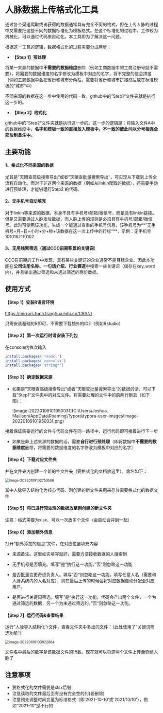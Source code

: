 # 人脉数据上传格式化工具

通过各个渠道爬取或者获得的数据通常具有完全不同的格式，但在上传人脉的过程中又需要把这些不同的数据标准化为模板格式。在这个标准化的过程中，工作较为机械化，可以通过代码来自动化。本工具即为了解决这一问题。

根据这一工具的逻辑，数据格式化的过程需要分成两步：

- **【Step 1】预处理**

将某一来源的数据中**不需要的数据维度**删除（例如工商数据中的工商注册号就不需要），将需要的数据维度的名字修改为模板中对应的名字，将不完整的信息拼接（例如工商数据中会把省份和城市分两栏，需要将省份和城市拼接然后放在标准模板的”城市“中）

不同来源的数据在这一步中使用的代码一致。github中的”Step1“文件夹就是执行这一步的。

- **【Step 2】格式化**

github中的”Step2“文件夹就是执行这一步的。这一步的逻辑是：将输入文件A中的数据维度中，**名字和模板一致的直接放入模板中，不一致的彼此间以分号相连全部放到备注中。**



## 主要功能

#### 1、格式化不同来源的数据

尤其是”天眼查高级搜索导出“或者”天眼查批量搜索导出“，可实现从下载到上传全流程自动化。而对于非这两个来源的数据（例如从linkin爬取的数据），还需要手动进行预处理，才能够运行Step2 的代码。

#### 2、无手机号自动填充

对于linkin等来源的数据，本身不具有手机号/邮箱/微信号，而是具有linkin链接。但是又需要通过人脉发放数据，而人脉上传的规则是必须具有手机号/邮箱/微信号。此时可使用该功能，生成一个能通过查重的手机号信息，该手机号为**”无手机号+月+日+小时+分+秒+该数据在这一次上传中的行标“**，示例：无手机号1010162110102

#### 3、无用线索筛选（通过CCC前期积累的关键词）

CCC在前期的工作中发现，具有某些关键词的企业通常不是目标企业。因此本功能在**公司注册名称、一句话介绍、行业赛道**中搜索一些关键词（储存在key_word内），并且输出通过筛选和未通过筛选的两份数据。



## 使用方式

#### 【Step 1】安装R语言环境

https://mirrors.tuna.tsinghua.edu.cn/CRAN/

只需安装基础的R即可，不需要下载额外的IDE（例如Rstudio）

#### 【Step 2】第一次运行时请安装下列包

在console内依次输入

```R
install.packages('readxl')
install.packages('openxlsx')
install.packages('stringr')
```

#### 【Step 3】确定数据来源

- 如果是”天眼查高级搜索导出“或者”天眼查批量搜索导出“的数据的话，可以下载”Step1“文件夹中的对应文件。将需要处理的文件中的前两行删去（如下图）：

  ![image-20220109101950031](C:\Users\Joshua. Mallison\AppData\Roaming\Typora\typora-user-images\image-20220109101950031.png)

接着保证需要运行的文件与代码文件在同一路径中，运行代码即可接着进行下一步

- 如果是非上述来源的数据的话，需要**自行进行预处理**（即将数据中**不需要的数据维度**删除，将需要的数据维度的名字修改为模板中对应的名字）

#### 【Step 4】下载对应文件夹

并在文件夹内创建一个新的空文件夹（要格式化的文档放这里），命名如下：

<img src="C:\Users\Joshua. Mallison\AppData\Roaming\Typora\typora-user-images\image-20220109102753566.png" alt="image-20220109102753566" style="zoom:80%;" />

其中人脉导入结构化为核心代码，刚创建的新文件夹用来存放需要格式化的数据文件

#### 【Step 5】将已进行预处理的数据放至刚创建的新文件夹

注意：格式需要为xlsx、可以一次放多个文件（会自动合并到一起）

#### 【Step 6】添加额外信息

打开”额外添加的信息“文件，在对应位置填充内容

- 来源备注。这里如实填写就好，需要方便接收数据的人搜索到

- 无手机号是否填充。填写”是“执行这一功能，”否“则忽略这一功能

- 是否批量变更奇绩负责人。填写”否“则忽略这一功能，填写任意人名（需要和人脉系统内的人名对应），则在最后上传的时候会将对应数据自动分配至对应用户。

- 是否进行关键词筛选。填写”是“执行这一功能，代码会产出两个文件，一个为通过筛选的数据，另一个为未通过筛选的。”否“则忽略这一功能。

#### 【Step 7】运行代码&查看结果

运行”人脉导入结构化“r文件，查看文件夹中多出的文件：（此处使用了”关键词筛选功能“）

<img src="C:\Users\Joshua. Mallison\AppData\Roaming\Typora\typora-user-images\image-20220109103922864.png" alt="image-20220109103922864" style="zoom:80%;" />

文件名中最后的数字是该数据文件的行数。现在就可以将这两个文件上传至奇绩人脉了



## 注意事项

- 要格式化的文件需要是xlsx后缀
- 注意读取的文件最后面有没有完全空的列(要删除)
- 注意预先调整时间变量为标准格式（即‘2021-10-10’或'2021/10/10'），例如”2021-10“是不行的
